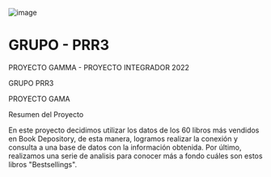 ![image](https://user-images.githubusercontent.com/85315145/198063362-6d1ed946-26cf-4e85-a7ec-27be35dfa0e0.png)

# GRUPO - PRR3

PROYECTO GAMMA -  PROYECTO  INTEGRADOR 2022


GRUPO PRR3 

PROYECTO GAMA 

Resumen del Proyecto

En este proyecto decidimos utilizar los datos de los 60 libros más vendidos en Book Depository, de esta manera, logramos realizar la conexión y consulta a una base de datos con la información obtenida. Por último, realizamos una serie de analisis para conocer más a fondo cuáles son estos libros "Bestsellings".
